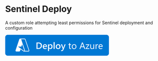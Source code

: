 # Sentinel Deploy

A custom role attempting least permissions for Sentinel deployment and configuration

[![Deploy To Azure](https://raw.githubusercontent.com/Azure/azure-quickstart-templates/master/1-CONTRIBUTION-GUIDE/images/deploytoazure.svg?sanitize=true)](https://portal.azure.com/#create/Microsoft.Template/uri/https%3A%2F%2Fraw.githubusercontent.com%2Fswiftsolves-msft%2FSentinelRBAC%2Fmain%2FCustomRolesSentinelDeploy%20role%2Fazuredeploy.json)